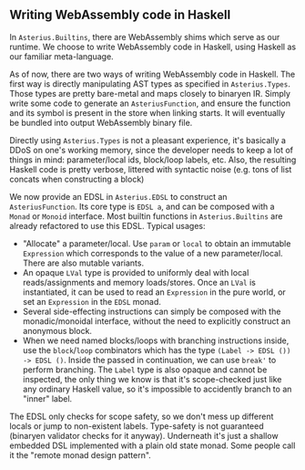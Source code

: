 ## Writing WebAssembly code in Haskell

In `Asterius.Builtins`, there are WebAssembly shims which serve as our runtime. We choose to write WebAssembly code in Haskell, using Haskell as our familiar meta-language.

As of now, there are two ways of writing WebAssembly code in Haskell. The first way is directly manipulating AST types as specified in `Asterius.Types`. Those types are pretty bare-metal and maps closely to binaryen IR. Simply write some code to generate an `AsteriusFunction`, and ensure the function and its symbol is present in the store when linking starts. It will eventually be bundled into output WebAssembly binary file.

Directly using `Asterius.Types` is not a pleasant experience, it's basically a DDoS on one's working memory, since the developer needs to keep a lot of things in mind: parameter/local ids, block/loop labels, etc. Also, the resulting Haskell code is pretty verbose, littered with syntactic noise (e.g. tons of list concats when constructing a block)

We now provide an EDSL in `Asterius.EDSL` to construct an `AsteriusFunction`. Its core type is `EDSL a`, and can be composed with a `Monad` or `Monoid` interface. Most builtin functions in `Asterius.Builtins` are already refactored to use this EDSL. Typical usages:

* "Allocate" a parameter/local. Use `param` or `local` to obtain an immutable `Expression` which corresponds to the value of a new parameter/local. There are also mutable variants.
* An opaque `LVal` type is provided to uniformly deal with local reads/assignments and memory loads/stores. Once an `LVal` is instantiated, it can be used to read an `Expression` in the pure world, or set an `Expression` in the `EDSL` monad.
* Several side-effecting instructions can simply be composed with the monadic/monoidal interface, without the need to explicitly construct an anonymous block.
* When we need named blocks/loops with branching instructions inside, use the `block`/`loop` combinators which has the type `(Label -> EDSL ()) -> EDSL ()`. Inside the passed in continuation, we can use `break'` to perform branching. The `Label` type is also opaque and cannot be inspected, the only thing we know is that it's scope-checked just like any ordinary Haskell value, so it's impossible to accidently branch to an "inner" label.

The EDSL only checks for scope safety, so we don't mess up different locals or jump to non-existent labels. Type-safety is not guaranteed (binaryen validator checks for it anyway). Underneath it's just a shallow embedded DSL implemented with a plain old state monad. Some people call it the "remote monad design pattern".

